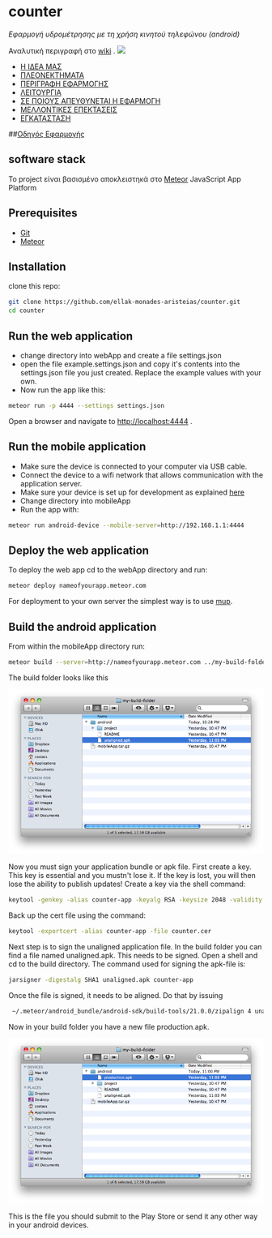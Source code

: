 # counter
*Εφαρμογή υδρομέτρησης με τη χρήση κινητού τηλεφώνου (android)*

Αναλυτική περιγραφή στο [wiki](https://github.com/ellak-monades-aristeias/counter/wiki) .
<img src="https://github.com/ellak-monades-aristeias/counter/blob/master/mobileApp/resources/splash/splash-320x200.png?raw=true">

* [Η ΙΔΕΑ ΜΑΣ](https://github.com/ellak-monades-aristeias/counter/wiki/%CE%95%CF%86%CE%B1%CF%81%CE%BC%CE%BF%CE%B3%CE%AE%CF%82-%CF%85%CE%B4%CF%81%CE%BF%CE%BC%CE%AD%CF%84%CF%81%CE%B7%CF%83%CE%B7%CF%82-%CE%BC%CE%B5-%CF%84%CE%B7%CE%BD-%CF%87%CF%81%CE%AE%CF%83%CE%B7-%CE%BA%CE%B9%CE%BD%CE%B7%CF%84%CE%BF%CF%8D-%CF%84%CE%B7%CE%BB%CE%B5%CF%86%CF%8E%CE%BD%CE%BF%CF%85-(android))
* [ΠΛΕΟΝΕΚΤΗΜΑΤΑ](https://github.com/ellak-monades-aristeias/counter/wiki/%CE%A0%CE%BB%CE%B5%CE%BF%CE%BD%CE%B5%CE%BA%CF%84%CE%AE%CE%BC%CE%B1%CF%84%CE%B1)
* [ΠΕΡΙΓΡΑΦΗ ΕΦΑΡΜΟΓΗΣ](https://github.com/ellak-monades-aristeias/counter/wiki/%CE%A0%CE%B5%CF%81%CE%B9%CE%B3%CF%81%CE%B1%CF%86%CE%AE-%CE%B5%CF%86%CE%B1%CF%81%CE%BC%CE%BF%CE%B3%CE%AE%CF%82)
* [ΛΕΙΤΟΥΡΓΙΑ](https://github.com/ellak-monades-aristeias/counter/wiki/%CE%9B%CE%B5%CE%B9%CF%84%CE%BF%CF%85%CF%81%CE%B3%CE%AF%CE%B5%CF%82)
* [ΣΕ ΠΟΙΟΥΣ ΑΠΕΥΘΥΝΕΤΑΙ Η ΕΦΑΡΜΟΓΗ](https://github.com/ellak-monades-aristeias/counter/wiki/%CE%A3%CE%B5-%CF%80%CE%BF%CE%B9%CE%BF%CF%8D%CF%82-%CE%B1%CF%80%CE%B5%CF%85%CE%B8%CF%8D%CE%BD%CE%B5%CF%84%CE%B1%CE%B9-%CE%B7-%CE%B5%CF%86%CE%B1%CF%81%CE%BC%CE%BF%CE%B3%CE%AE)
* [ΜΕΛΛΟΝΤΙΚΕΣ ΕΠΕΚΤΑΣΕΙΣ](https://github.com/ellak-monades-aristeias/counter/wiki/%CE%9C%CE%B5%CE%BB%CE%BB%CE%BF%CE%BD%CF%84%CE%B9%CE%BA%CE%AD%CF%82-%CE%B5%CF%80%CE%B5%CE%BA%CF%84%CE%AC%CF%83%CE%B5%CE%B9%CF%82)
* [ΕΓΚΑΤΑΣΤΑΣΗ](https://github.com/ellak-monades-aristeias/counter/wiki/%CE%99nstallation)

##[Οδηγός Εφαρμογής ](https://github.com/ellak-monades-aristeias/counter/wiki/%CE%9F%CE%B4%CE%B7%CE%B3%CF%8C%CF%82-%CE%95%CF%86%CE%B1%CF%81%CE%BC%CE%BF%CE%B3%CE%AE%CF%82)

## software stack

To project είναι βασισμένο αποκλειστηκά στο [Meteor](https://www.meteor.com/) JavaScript App Platform

## Prerequisites

* [Git](http://git-scm.com/book/en/v2/Getting-Started-Installing-Git)
* [Meteor](https://www.meteor.com/install)

## Installation

clone this repo:

```sh
git clone https://github.com/ellak-monades-aristeias/counter.git
cd counter
```
## Run the web application

* change directory into webApp and create a file settings.json
* open the file example.settings.json and copy it's contents into the settings.json file you just created.
Replace the example values with your own.
* Now run the app like this:

```sh
meteor run -p 4444 --settings settings.json
```
Open a browser and navigate to [http://localhost:4444](http://localhost:4444) .

## Run the mobile application

* Make sure the device is connected to your computer via USB cable.
* Connect the device to a wifi network that allows communication with the application server.
* Make sure your device is set up for development as explained [here](http://developer.android.com/tools/device.html#setting-up)
* Change directory into mobileApp
* Run the app with:

```sh
meteor run android-device --mobile-server=http://192.168.1.1:4444
```

## Deploy the web application

To deploy the web app cd to the webApp directory and run:

```sh
meteor deploy nameofyourapp.meteor.com
```

For deployment to your own server the simplest way is to use [mup](https://github.com/arunoda/meteor-up).

## Build the android application

From within the mobileApp directory run:

```sh
meteor build --server=http://nameofyourapp.meteor.com ../my-build-folder
```

The build folder looks like this

![build folder](README-imgs/buildfolder.png)

Now you must sign your application bundle or apk file.
First create a key. This key is essential and you mustn't lose it. If the key is lost, you will then lose the ability to publish updates! Create a key via the shell command:

```sh
keytool -genkey -alias counter-app -keyalg RSA -keysize 2048 -validity 10000
```
Back up the cert file using the command:

```sh
keytool -exportcert -alias counter-app -file counter.cer
```

Next step is to sign the unaligned application file. In the build folder you can find a file named unaligned.apk. This needs to be signed. Open a shell and cd to the build directory. The command used for signing the apk-file is: 

```sh
jarsigner -digestalg SHA1 unaligned.apk counter-app
```

Once the file is signed, it needs to be aligned. Do that by issuing

```sh
 ~/.meteor/android_bundle/android-sdk/build-tools/21.0.0/zipalign 4 unaligned.apk production.apk
 ```

 Now in your build folder you have a new file production.apk.

![build folder](README-imgs/buildfolderproduction.png)

This is the file you should submit to the Play Store or send it any other way in your android devices.

